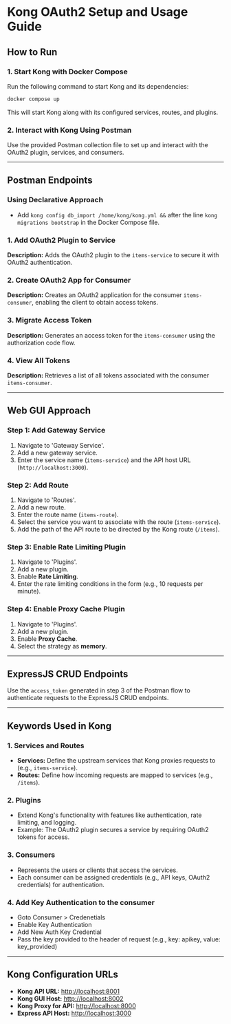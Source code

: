 # Kong OAuth2 Setup and Usage Guide

## How to Run

### 1. Start Kong with Docker Compose
Run the following command to start Kong and its dependencies:
```bash
docker compose up
```
This will start Kong along with its configured services, routes, and plugins.

### 2. Interact with Kong Using Postman
Use the provided Postman collection file to set up and interact with the OAuth2 plugin, services, and consumers.

---

## Postman Endpoints

### Using Declarative Approach
- Add `kong config db_import /home/kong/kong.yml &&` after the line `kong migrations bootstrap` in the Docker Compose file.

### 1. Add OAuth2 Plugin to Service
**Description:** Adds the OAuth2 plugin to the `items-service` to secure it with OAuth2 authentication.

### 2. Create OAuth2 App for Consumer
**Description:** Creates an OAuth2 application for the consumer `items-consumer`, enabling the client to obtain access tokens.

### 3. Migrate Access Token
**Description:** Generates an access token for the `items-consumer` using the authorization code flow.

### 4. View All Tokens
**Description:** Retrieves a list of all tokens associated with the consumer `items-consumer`.

---

## Web GUI Approach

### Step 1: Add Gateway Service
1. Navigate to 'Gateway Service'.
2. Add a new gateway service.
3. Enter the service name (`items-service`) and the API host URL (`http://localhost:3000`).

### Step 2: Add Route
1. Navigate to 'Routes'.
2. Add a new route.
3. Enter the route name (`items-route`).
4. Select the service you want to associate with the route (`items-service`).
5. Add the path of the API route to be directed by the Kong route (`/items`).

### Step 3: Enable Rate Limiting Plugin
1. Navigate to 'Plugins'.
2. Add a new plugin.
3. Enable **Rate Limiting**.
4. Enter the rate limiting conditions in the form (e.g., 10 requests per minute).

### Step 4: Enable Proxy Cache Plugin
1. Navigate to 'Plugins'.
2. Add a new plugin.
3. Enable **Proxy Cache**.
4. Select the strategy as **memory**.

---

## ExpressJS CRUD Endpoints
Use the `access_token` generated in step 3 of the Postman flow to authenticate requests to the ExpressJS CRUD endpoints.

---

## Keywords Used in Kong

### 1. Services and Routes
- **Services:** Define the upstream services that Kong proxies requests to (e.g., `items-service`).
- **Routes:** Define how incoming requests are mapped to services (e.g., `/items`).

### 2. Plugins
- Extend Kong's functionality with features like authentication, rate limiting, and logging.
- Example: The OAuth2 plugin secures a service by requiring OAuth2 tokens for access.

### 3. Consumers
- Represents the users or clients that access the services.
- Each consumer can be assigned credentials (e.g., API keys, OAuth2 credentials) for authentication.

### 4. Add Key Authentication to the consumer
- Goto Consumer > Credenetials
- Enable Key Authentication
- Add New Auth Key Credential
- Pass the key provided to the header of request (e.g., key: apikey, value: key_provided)

---

## Kong Configuration URLs
- **Kong API URL:** [http://localhost:8001](http://localhost:8001)
- **Kong GUI Host:** [http://localhost:8002](http://localhost:8002)
- **Kong Proxy for API:** [http://localhost:8000](http://localhost:8000)
- **Express API Host:** [http://localhost:3000](http://localhost:3000)

